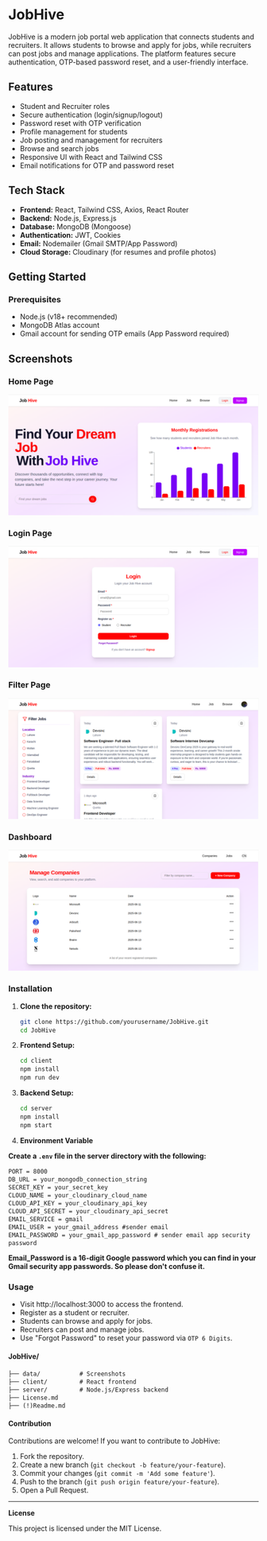# JobHive

JobHive is a modern job portal web application that connects students and recruiters. It allows students to browse and apply for jobs, while recruiters can post jobs and manage applications. The platform features secure authentication, OTP-based password reset, and a user-friendly interface.

## Features

- Student and Recruiter roles
- Secure authentication (login/signup/logout)
- Password reset with OTP verification
- Profile management for students
- Job posting and management for recruiters
- Browse and search jobs
- Responsive UI with React and Tailwind CSS
- Email notifications for OTP and password reset

## Tech Stack

- **Frontend:** React, Tailwind CSS, Axios, React Router
- **Backend:** Node.js, Express.js
- **Database:** MongoDB (Mongoose)
- **Authentication:** JWT, Cookies
- **Email:** Nodemailer (Gmail SMTP/App Password)
- **Cloud Storage:** Cloudinary (for resumes and profile photos)

## Getting Started

### Prerequisites

- Node.js (v18+ recommended)
- MongoDB Atlas account
- Gmail account for sending OTP emails (App Password required)

## Screenshots

### Home Page

[![Home Page](data/Home.png)](data/Home.png)

### Login Page

![Login Page](data/Login.png)

### Filter Page

![Filter Page](data/FilterCards.png)

### Dashboard

![Admin](data/Admin.png)

### Installation

1. **Clone the repository:**
   ```bash
   git clone https://github.com/yourusername/JobHive.git
   cd JobHive
   ```
2. **Frontend Setup:**
   ```bash
   cd client
   npm install
   npm run dev
   ```
3. **Backend Setup:**
   ```bash
   cd server
   npm install
   npm start
   ```
4. **Environment Variable**

**Create a `.env` file in the server directory with the following:**

```env
PORT = 8000
DB_URL = your_mongodb_connection_string
SECRET_KEY = your_secret_key
CLOUD_NAME = your_cloudinary_cloud_name
CLOUD_API_KEY = your_cloudinary_api_key
CLOUD_API_SECRET = your_cloudinary_api_secret
EMAIL_SERVICE = gmail
EMAIL_USER = your_gmail_address #sender email
EMAIL_PASSWORD = your_gmail_app_password # sender email app security password
```

**Email_Password is a 16-digit Google password which you can find in your Gmail security app passwords. So please don't confuse it.**

### Usage

- Visit http://localhost:3000 to access the frontend.
- Register as a student or recruiter.
- Students can browse and apply for jobs.
- Recruiters can post and manage jobs.
- Use "Forgot Password" to reset your password via `OTP 6 Digits`.

#### JobHive/

```
├── data/           # Screenshots
├── client/         # React frontend
├── server/         # Node.js/Express backend
├── License.md
├── (!)Readme.md
```

#### Contribution

Contributions are welcome! If you want to contribute to JobHive:

1. Fork the repository.
2. Create a new branch (`git checkout -b feature/your-feature`).
3. Commit your changes (`git commit -m 'Add some feature'`).
4. Push to the branch (`git push origin feature/your-feature`).
5. Open a Pull Request.

---

**License**

This project is licensed under the MIT License.
